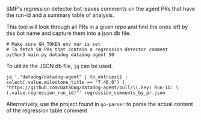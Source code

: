 SMP's regression detector bot leaves comments on the agent PRs that have the run-id and a summary table of analysis.

This tool will look through all PRs in a given repo and find the ones left by this bot name and capture them into a json db file.

```
# Make sure GH_TOKEN env var is set
# To fetch 50 PRs that contain a regression detector comment
python3 main.py datadog datadog-agent 50
```

To utilize the JSON db file, `jq` can be used.

```
jq '."datadog/datadog-agent" | to_entries[] | select(.value.milestone_title == "7.46.0") | "https://github.com/DataDog/datadog-agent/pull/\(.key) Run-ID: \(.value.regression_run_id)"' regression_comments_by_pr.json
```

Alternatively, use the project found in `go-parser` to parse the actual content of the regression table comment